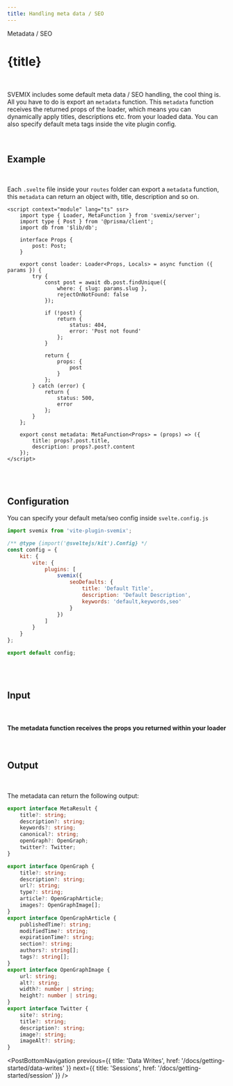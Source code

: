 ```yaml
---
title: Handling meta data / SEO
---
```


<script context="module">
	export const prerender = true;
</script>
<script>
	import PostBottomNavigation from "../../../components/PostBottomNavigation.svelte";
</script>

<p class="mb-4 leading-6 font-semibold text-sky-300">Metadata / SEO</p>

# {title}

<br>

SVEMIX includes some default meta data / SEO handling, the cool thing is. All you have to do is export an `metadata` function. This `metadata` function receives the returned props of the loader, which means you can dynamically apply titles, descriptions etc. from your loaded data. You can also specify default meta tags inside the vite plugin config.

<br>

<h2 id="example">Example</h2>

<br>

Each `.svelte` file inside your `routes` folder can export a `metadata` function, this `metadata` can return an object with, title, description and so on.

```svelte
<script context="module" lang="ts" ssr>
	import type { Loader, MetaFunction } from 'svemix/server';
	import type { Post } from '@prisma/client';
	import db from '$lib/db';

	interface Props {
		post: Post;
	}

	export const loader: Loader<Props, Locals> = async function ({ params }) {
		try {
			const post = await db.post.findUnique({
				where: { slug: params.slug },
				rejectOnNotFound: false
			});

			if (!post) {
				return {
					status: 404,
					error: 'Post not found'
				};
			}

			return {
				props: {
					post
				}
			};
		} catch (error) {
			return {
				status: 500,
				error
			};
		}
	};

	export const metadata: MetaFunction<Props> = (props) => ({
		title: props?.post.title,
		description: props?.post?.content
	});
</script>
```

<br>
<br>

<h2 id="configuration">Configuration</h2>

You can specify your default meta/seo config inside `svelte.config.js`

```js
import svemix from 'vite-plugin-svemix';

/** @type {import('@sveltejs/kit').Config} */
const config = {
	kit: {
		vite: {
			plugins: [
				svemix({
					seoDefaults: {
						title: 'Default Title',
						description: 'Default Description',
						keywords: 'default,keywords,seo'
					}
				})
			]
		}
	}
};

export default config;
```

<br>
<br>

<h2 id="input">Input</h2>

<br>

#### The metadata function receives the props you returned within your loader

<br>

<h2 id="output">Output</h2>

<br>

The metadata can return the following output:

```ts
export interface MetaResult {
	title?: string;
	description?: string;
	keywords?: string;
	canonical?: string;
	openGraph?: OpenGraph;
	twitter?: Twitter;
}

export interface OpenGraph {
	title?: string;
	description?: string;
	url?: string;
	type?: string;
	article?: OpenGraphArticle;
	images?: OpenGraphImage[];
}
export interface OpenGraphArticle {
	publishedTime?: string;
	modifiedTime?: string;
	expirationTime?: string;
	section?: string;
	authors?: string[];
	tags?: string[];
}
export interface OpenGraphImage {
	url: string;
	alt?: string;
	width?: number | string;
	height?: number | string;
}
export interface Twitter {
	site?: string;
	title?: string;
	description?: string;
	image?: string;
	imageAlt?: string;
}
```

<PostBottomNavigation
previous={{ title: 'Data Writes', href: '/docs/getting-started/data-writes' }}
next={{ title: 'Sessions', href: '/docs/getting-started/session'  }}
/>
